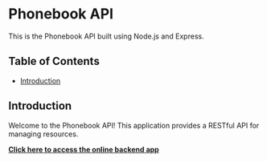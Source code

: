 # Phonebook API

This is the Phonebook API built using Node.js and Express.

## Table of Contents
- [Introduction](#introduction)

## Introduction

Welcome to the Phonebook API! This application provides a RESTful API for managing resources.

**[Click here to access the online backend app](https://phonebook-backend-kuec.onrender.com)**